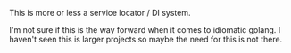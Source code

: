 This is more or less a service locator / DI system.

I'm not sure if this is the way forward when it comes to idiomatic golang. I 
haven't seen this is larger projects so maybe the need for this is not there.
